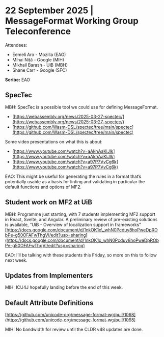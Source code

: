# 22 September 2025 | MessageFormat Working Group Teleconference

Attendees:

- Eemeli Aro \- Mozilla (EAO)  
- Mihai Niță \- Google (MIH)  
- Mikhail Barash \- UiB (MBH)  
- Shane Carr \- Google (SFC)

**Scribe:** EAO  

## SpecTec

MBH: SpecTec is a possible tool we could use for defining MessageFormat.

- [https://webassembly.org/news/2025-03-27-spectec/](https://webassembly.org/news/2025-03-27-spectec/)  
- [https://github.com/Wasm-DSL/spectec/tree/main/spectec](https://github.com/Wasm-DSL/spectec/tree/main/spectec)

Some video presentations on what this is about:

- [https://www.youtube.com/watch?v=aAkhAaKlJIk](https://www.youtube.com/watch?v=aAkhAaKlJIk)  
- [https://www.youtube.com/watch?v=a97P7VvCg6k](https://www.youtube.com/watch?v=a97P7VvCg6k)

EAO: This might be useful for generating the rules in a format that’s potentially usable as a basis for linting and validating in particular the default functions and options of MF2.

## Student work on MF2 at UiB

MBH: Programme just starting, with 7 students implementing MF2 support in React, Svelte, and Angular. A preliminary review of pre-existing solutions is available, “UiB \- Overview of localization support in frameworks”  
[https://docs.google.com/document/d/1nkOK1x\_whN0Pcduy8hoPweDpRObPe-g50OFAFwThgVI/edit?usp=sharing](https://docs.google.com/document/d/1nkOK1x_whN0Pcduy8hoPweDpRObPe-g50OFAFwThgVI/edit?usp=sharing)

EAO: I’ll be talking with these students this Friday, so more on this to follow next week.

## Updates from Implementers

MIH: ICU4J hopefully landing before the end of this week.

## Default Attribute Definitions

[https://github.com/unicode-org/message-format-wg/pull/1098](https://github.com/unicode-org/message-format-wg/pull/1098)

MIH: No bandwidth for review until the CLDR v48 updates are done.
